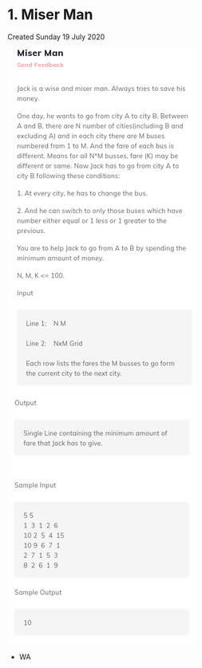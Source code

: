 # 1. Miser Man
Created Sunday 19 July 2020

![](./1._Miser_Man_-_40/pasted_image.png)
![](./1._Miser_Man_-_40/pasted_image001.png)

* WA


